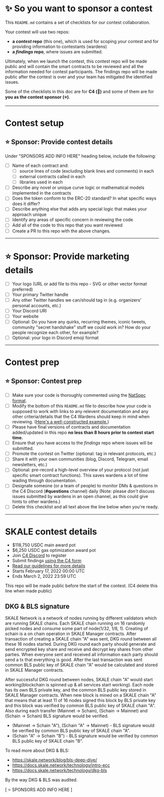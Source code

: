# ✨ So you want to sponsor a contest

This `README.md` contains a set of checklists for our contest collaboration.

Your contest will use two repos: 
- **a _contest_ repo** (this one), which is used for scoping your contest and for providing information to contestants (wardens)
- **a _findings_ repo**, where issues are submitted. 

Ultimately, when we launch the contest, this contest repo will be made public and will contain the smart contracts to be reviewed and all the information needed for contest participants. The findings repo will be made public after the contest is over and your team has mitigated the identified issues.

Some of the checklists in this doc are for **C4 (🐺)** and some of them are for **you as the contest sponsor (⭐️)**.

---

# Contest setup

## ⭐️ Sponsor: Provide contest details

Under "SPONSORS ADD INFO HERE" heading below, include the following:

- [ ] Name of each contract and:
  - [ ] source lines of code (excluding blank lines and comments) in each
  - [ ] external contracts called in each
  - [ ] libraries used in each
- [ ] Describe any novel or unique curve logic or mathematical models implemented in the contracts
- [ ] Does the token conform to the ERC-20 standard? In what specific ways does it differ?
- [ ] Describe anything else that adds any special logic that makes your approach unique
- [ ] Identify any areas of specific concern in reviewing the code
- [ ] Add all of the code to this repo that you want reviewed
- [ ] Create a PR to this repo with the above changes.

---

# ⭐️ Sponsor: Provide marketing details

- [ ] Your logo (URL or add file to this repo - SVG or other vector format preferred)
- [ ] Your primary Twitter handle
- [ ] Any other Twitter handles we can/should tag in (e.g. organizers' personal accounts, etc.)
- [ ] Your Discord URI
- [ ] Your website
- [ ] Optional: Do you have any quirks, recurring themes, iconic tweets, community "secret handshake" stuff we could work in? How do your people recognize each other, for example? 
- [ ] Optional: your logo in Discord emoji format

---

# Contest prep

## ⭐️ Sponsor: Contest prep
- [ ] Make sure your code is thoroughly commented using the [NatSpec format](https://docs.soliditylang.org/en/v0.5.10/natspec-format.html#natspec-format).
- [ ] Modify the bottom of this `README.md` file to describe how your code is supposed to work with links to any relevent documentation and any other criteria/details that the C4 Wardens should keep in mind when reviewing. ([Here's a well-constructed example.](https://github.com/code-423n4/2021-06-gro/blob/main/README.md))
- [ ] Please have final versions of contracts and documentation added/updated in this repo **no less than 8 hours prior to contest start time.**
- [ ] Ensure that you have access to the _findings_ repo where issues will be submitted.
- [ ] Promote the contest on Twitter (optional: tag in relevant protocols, etc.)
- [ ] Share it with your own communities (blog, Discord, Telegram, email newsletters, etc.)
- [ ] Optional: pre-record a high-level overview of your protocol (not just specific smart contract functions). This saves wardens a lot of time wading through documentation.
- [ ] Designate someone (or a team of people) to monitor DMs & questions in the C4 Discord (**#questions** channel) daily (Note: please *don't* discuss issues submitted by wardens in an open channel, as this could give hints to other wardens.)
- [ ] Delete this checklist and all text above the line below when you're ready.

---

# SKALE contest details
- $118,750 USDC main award pot
- $6,250 USDC gas optimization award pot
- Join [C4 Discord](https://discord.gg/code4rena) to register
- Submit findings [using the C4 form](https://code4rena.com/contests/2022-02-skale-contest/submit)
- [Read our guidelines for more details](https://docs.code4rena.com/roles/wardens)
- Starts February 17, 2022 00:00 UTC
- Ends March 2, 2022 23:59 UTC

This repo will be made public before the start of the contest. (C4 delete this line when made public)

## DKG & BLS signature

SKALE Network is a network of nodes running by different validators which are running SKALE chains.
Each SKALE chain running on 16 randomly picked nodes and consume some part of node(1/32, 1/8, 1).
Creating of schain is a on chain operation in SKALE Manager contracts.
After transaction of creating a SKALE chain "A" was sent, DKG round between all these 16 nodes started.
During DKG round each party should generate and send encrypted key share and receive and decrypt key shares
from other parties. When everyone sent and received all information each party should send a tx that
everything is good. After the last transaction was sent common BLS public key of SKALE chain "A"
would be calculated and stored in SKALE Manager contracts.

After successful DKG round between nodes, SKALE chain "A" would start working(blockchain is spinned up &
all services start working). Each node has its own BLS private key, and the common BLS public key stored
in SKALE Manager contracts. When new block is mined on a SKALE chain "A" that means that at least 11 of 16
nodes signed this block by BLS private key and this block was verified by common BLS public key of SKALE
chain "A". Also during each transfer (Mainnet -> Schain), (Schain -> Mainnet) and (Schain -> Schain)
BLS signature would be verified.
- (Mainnet -> Schain "A"), (Schain "A" -> Mainnet) - BLS signature would be verified by common BLS public key of SKALE chain "A".
- (Schain "A" -> Schain "B") - BLS signature would be verified by common BLS public key of SKALE chain "B".

To read more about DKG & BLS:
- https://skale.network/blog/bls-deep-dive/
- https://docs.skale.network/technology/intro-ecc
- https://docs.skale.network/technology/dkg-bls

By the way DKG & BLS was audited.

[ ⭐️ SPONSORS ADD INFO HERE ]
